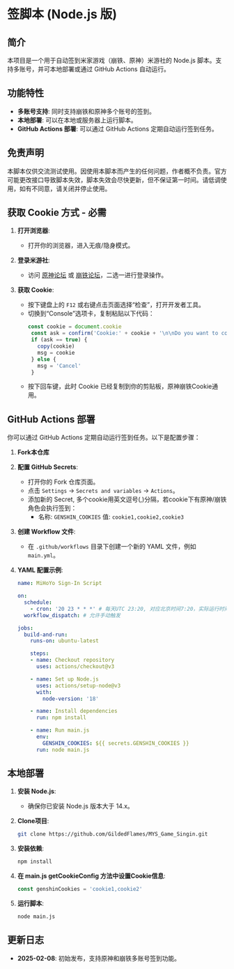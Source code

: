 # 签脚本 (Node.js 版)

## 简介
本项目是一个用于自动签到米家游戏（崩铁、原神）米游社的 Node.js 脚本。支持多账号，并可本地部署或通过 GitHub Actions 自动运行。

## 功能特性
- **多账号支持**: 同时支持崩铁和原神多个账号的签到。
- **本地部署**: 可以在本地或服务器上运行脚本。
- **GitHub Actions 部署**: 可以通过 GitHub Actions 定期自动运行签到任务。

## 免责声明
本脚本仅供交流测试使用。因使用本脚本而产生的任何问题，作者概不负责。官方可能更改接口导致脚本失效，脚本失效会尽快更新，但不保证第一时间。请低调使用，如有不同意，请关闭并停止使用。

## 获取 Cookie 方式 - 必需

1. **打开浏览器**:
   - 打开你的浏览器，进入无痕/隐身模式。
   
2. **登录米游社**:
   - 访问 [原神论坛](http://bbs.mihoyo.com/ys) 或 [崩铁论坛](http://bbs.mihoyo.com/sr)，二选一进行登录操作。
   
3. **获取 Cookie**:
   - 按下键盘上的 `F12` 或右键点击页面选择“检查”，打开开发者工具。
   - 切换到“Console”选项卡，复制粘贴以下代码：
     ```js
     const cookie = document.cookie
      const ask = confirm('Cookie:' + cookie + '\n\nDo you want to copy the cookie to the clipboard?')
      if (ask == true) {
        copy(cookie)
        msg = cookie
      } else {
        msg = 'Cancel'
      }
     ```
   - 按下回车键，此时 Cookie 已经复制到你的剪贴板，原神崩铁Cookie通用。



## GitHub Actions 部署

你可以通过 GitHub Actions 定期自动运行签到任务。以下是配置步骤：

1. **Fork本仓库**

2. **配置 GitHub Secrets**:
   - 打开你的 Fork 仓库页面。
   - 点击 `Settings` -> `Secrets and variables` -> `Actions`。
   - 添加新的 Secret, 多个cookie用英文逗号(,)分隔，若cookie下有原神/崩铁角色会执行签到：
     - 名称: `GENSHIN_COOKIES`
       值: `cookie1,cookie2,cookie3`

3. **创建 Workflow 文件**:
   - 在 `.github/workflows` 目录下创建一个新的 YAML 文件，例如 `main.yml`。

4. **YAML 配置示例**:

   ```yaml
   name: MiHoYo Sign-In Script

   on:
     schedule:
       - cron: '20 23 * * *' # 每天UTC 23:20, 对应北京时间7:20，实际运行时间有偏差。
     workflow_dispatch: # 允许手动触发

   jobs:
     build-and-run:
       runs-on: ubuntu-latest

       steps:
       - name: Checkout repository
         uses: actions/checkout@v3

       - name: Set up Node.js
         uses: actions/setup-node@v3
         with:
           node-version: '18'

       - name: Install dependencies
         run: npm install

       - name: Run main.js
         env:
           GENSHIN_COOKIES: ${{ secrets.GENSHIN_COOKIES }}
         run: node main.js
   ```

## 本地部署

1. **安装 Node.js**:
   - 确保你已安装 Node.js 版本大于 14.x。
   
2. **Clone项目**:
   ```sh
   git clone https://github.com/GildedFlames/MYS_Game_Singin.git
   ```
   
3. **安装依赖**:
   ```sh
   npm install
   ```

4. **在 main.js getCookieConfig 方法中设置Cookie信息**:
     ```js
     const genshinCookies = 'cookie1,cookie2'
     ```

5. **运行脚本**:
   ```sh
   node main.js
   ```

## 更新日志

- **2025-02-08**: 初始发布，支持原神和崩铁多账号签到功能。
